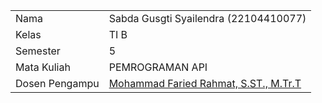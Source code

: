 |                    |                                                                     |
| ------------------ | ------------------------------------------------------------------- |
| Nama             | Sabda Gusgti Syailendra                                      (22104410077) |  
| Kelas            | TI B                                                                |
| Semester         | 5                                                                   |
| Mata Kuliah      | PEMROGRAMAN API                                                     |
| Dosen Pengampu   | [Mohammad Faried Rahmat, S.ST., M.Tr.T](https://github.com/mrhmt80) |'

